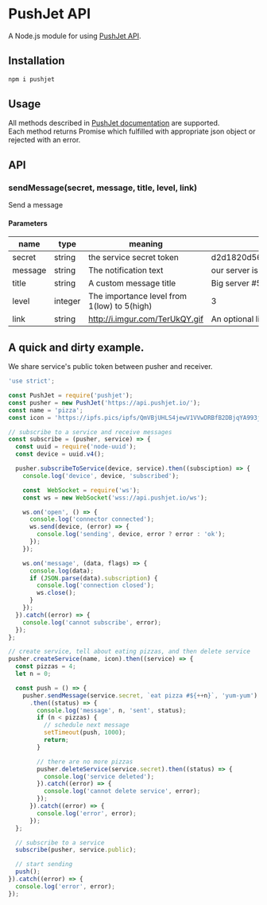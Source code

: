 # PushJet API
A Node.js module for using [PushJet API](//docs.pushjet.io).

## Installation
```sh
npm i pushjet
```
## Usage
All methods described in [PushJet documentation](docs.pusjhet.io) are supported.<br/>
Each method returns Promise which fulfilled with appropriate json object or rejected with an error.

## API
### sendMessage(secret, message, title, level, link)
Send a message
#### Parameters
| name    | type    | meaning                                     | example                          | required |
|---------|---------|---------------------------------------------|----------------------------------|----------|
| secret  | string  | the service secret token                    | d2d1820d56b862a6f5b1a69a7af730fa | X        |
| message | string  | The notification text                       | our server is on fire!!@#!       | X        |
| title   | string  | A custom message title                      | Big server #5                    |          |
| level   | integer | The importance level from 1(low) to 5(high) | 3                                |          |
| link    | string  | http://i.imgur.com/TerUkQY.gif              | An optional link                 |          |

## A quick and dirty example.
We  share service's public token between pusher and receiver.

```javascript
'use strict';

const PushJet = require('pushjet');
const pusher = new PushJet('https://api.pushjet.io/');
const name = 'pizza';
const icon = 'https://ipfs.pics/ipfs/QmVBjUHLS4jewV1VVwDRBfB2DBjqYA993jjUBVez2God21';

// subscribe to a service and receive messages
const subscribe = (pusher, service) => {
  const uuid = require('node-uuid');
  const device = uuid.v4();

  pusher.subscribeToService(device, service).then((subsciption) => {
    console.log('device', device, 'subscribed');

    const  WebSocket = require('ws');
    const ws = new WebSocket('wss://api.pushjet.io/ws');

    ws.on('open', () => {
      console.log('connector connected');
      ws.send(device, (error) => {
        console.log('sending', device, error ? error : 'ok');
      });
    });

    ws.on('message', (data, flags) => {
      console.log(data);
      if (JSON.parse(data).subscription) {
        console.log('connection closed');
        ws.close();
      }
    });
  }).catch((error) => {
    console.log('cannot subscribe', error);
  });
};

// create service, tell about eating pizzas, and then delete service
pusher.createService(name, icon).then((service) => {
  const pizzas = 4;
  let n = 0;

  const push = () => {
    pusher.sendMessage(service.secret, `eat pizza #${++n}`, 'yum-yum')
      .then((status) => {
        console.log('message', n, 'sent', status);
        if (n < pizzas) {
          // schedule next message
          setTimeout(push, 1000);
          return;
        }

        // there are no more pizzas
        pusher.deleteService(service.secret).then((status) => {
          console.log('service deleted');
        }).catch((error) => {
          console.log('cannot delete service', error);
        });
      }).catch((error) => {
        console.log('error', error);
      });
  };

  // subscribe to a service
  subscribe(pusher, service.public);

  // start sending
  push();
}).catch((error) => {
  console.log('error', error);
});

```
